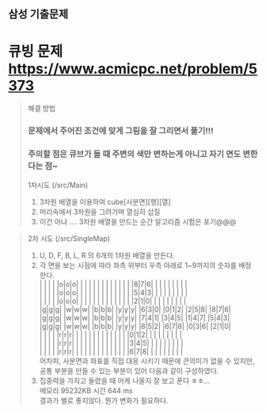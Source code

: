 ## 삼성 기출문제

# 큐빙 문제 https://www.acmicpc.net/problem/5373

> 해결 방법
> ### 문제에서 주어진 조건에 맞게 그림을 잘 그리면서 풀기!!!
> ### 주의할 점은 큐브가 돌 때 주변의 색만 변하는게 아니고 자기 면도 변한다는 점~
> 
> 1차시도 (/src/Main)
> 1. 3차원 배열을 이용하여 cube[사분면][행][열]
> 2. 머리속에서 3차원을 그려가며 열심히 삽질
> 3. 이건 아냐 .... 3차원 배열을 만드는 순간 알고리즘 시험은 포기@@@

> 2차 시도 (/src/SingleMap)
> 1. U, D, F, B, L, R 의 6개의 1차원 배열을 만든다.
> 2. 각 면을 보는 시점에 따라 좌측 위부터 우측 아래로 1~9까지의 숫자를 배정한다.  
> | | | | |o|o|o| | | | | | | | |         | | | | |8|7|6| | | | | | | | |  
> | | | | |o|o|o| | | | | | | | |         | | | | |5|4|3| | | | | | | | |  
> | | | | |o|o|o| | | | | | | | |         | | | | |2|1|0| | | | | | | | |  
> |g|g|g| |w|w|w| |b|b|b| |y|y|y|         |6|3|0| |0|1|2| |2|5|8| |8|7|6|  
> |g|g|g| |w|w|w| |b|b|b| |y|y|y|         |7|4|1| |3|4|5| |1|4|7| |5|4|3|  
> |g|g|g| |w|w|w| |b|b|b| |y|y|y|         |8|5|2| |6|7|8| |0|3|6| |2|1|0|  
> | | | | |r|r|r| | | | | | | | |         | | | | |0|1|2| | | | | | | | |  
> | | | | |r|r|r| | | | | | | | |         | | | | |3|4|5| | | | | | | | |  
> | | | | |r|r|r| | | | | | | | |         | | | | |6|7|8| | | | | | | | |  
> 어차피, 사분면과 좌표를 직접 대응 시키기 때문에 큰의미가 없을 수 있지만,  
> 공통 부분을 만들 수 있는 부분이 있어 다음과 같이 구성하였다.  
> 3. 집중력을 가지고 돌렸을 때 어케 나올지 잘 보고 푼다 ㅎㅎ...  
> 메모리 95232KB 시간 644 ms  
> 결과가 별로 좋지않다. 뭔가 변화가 필요하다.  
